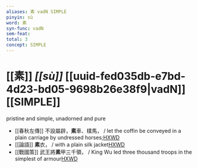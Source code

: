 ```yaml
---
aliases: 素 vadN SIMPLE
pinyin: sù
word: 素
syn-func: vadN
sem-feat: 
total: 3
concept: SIMPLE 
---
```

# [[素]] *[[sù]]*  [[uuid-fed035db-e7bd-4d23-bd05-9698b26e38f9|vadN]] [[SIMPLE]]
pristine and simple, unadorned and pure
 - [[春秋左傳]] 不設屬辟，**素**車、樸馬， / let the coffin be conveyed in a plain carriage by undressed horses;[HXWD](https://hxwd.org/textview.html?location=KR1e0001_tls_012-28a.47)
 - [[論語]] **素**衣， / with a plain silk jacket[HXWD](https://hxwd.org/textview.html?location=KR1h0004_tls_010-16a.4)
 - [[戰國策]] 武王將**素**甲三千領， / King Wu led three thousand troops in the simplest of armour[HXWD](https://hxwd.org/textview.html?location=KR2e0003_tls_050-6a.14)